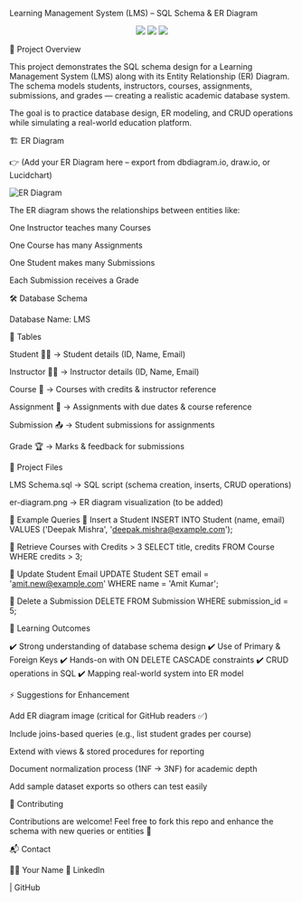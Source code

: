 Learning Management System (LMS) – SQL Schema & ER Diagram
<p align="center"> <img src="https://img.shields.io/badge/SQL-LMS-blue?style=for-the-badge&logo=mysql&logoColor=white" /> <img src="https://img.shields.io/badge/ER-Diagram-success?style=for-the-badge&logo=diagramsdotnet&logoColor=white" /> <img src="https://img.shields.io/badge/DBMS-Project-orange?style=for-the-badge&logo=postgresql&logoColor=white" /> </p>
📖 Project Overview

This project demonstrates the SQL schema design for a Learning Management System (LMS) along with its Entity Relationship (ER) Diagram.
The schema models students, instructors, courses, assignments, submissions, and grades — creating a realistic academic database system.

The goal is to practice database design, ER modeling, and CRUD operations while simulating a real-world education platform.

🏗️ ER Diagram

👉 (Add your ER Diagram here – export from dbdiagram.io, draw.io, or Lucidchart)

![ER Diagram]([er-diagram.png](https://github.com/kadupratiksha101/LMS-SQL-Schema/blob/main/LMS%20RE-ER.mwb))


The ER diagram shows the relationships between entities like:

One Instructor teaches many Courses

One Course has many Assignments

One Student makes many Submissions

Each Submission receives a Grade

🛠️ Database Schema

Database Name: LMS

📂 Tables

Student 👩‍🎓 → Student details (ID, Name, Email)

Instructor 👨‍🏫 → Instructor details (ID, Name, Email)

Course 📘 → Courses with credits & instructor reference

Assignment 📝 → Assignments with due dates & course reference

Submission 📤 → Student submissions for assignments

Grade 🏆 → Marks & feedback for submissions

📂 Project Files

LMS Schema.sql → SQL script (schema creation, inserts, CRUD operations)

er-diagram.png → ER diagram visualization (to be added)

📸 Example Queries
🔹 Insert a Student
INSERT INTO Student (name, email)
VALUES ('Deepak Mishra', 'deepak.mishra@example.com');

🔹 Retrieve Courses with Credits > 3
SELECT title, credits 
FROM Course 
WHERE credits > 3;

🔹 Update Student Email
UPDATE Student
SET email = 'amit.new@example.com'
WHERE name = 'Amit Kumar';

🔹 Delete a Submission
DELETE FROM Submission 
WHERE submission_id = 5;

🎯 Learning Outcomes

✔️ Strong understanding of database schema design
✔️ Use of Primary & Foreign Keys
✔️ Hands-on with ON DELETE CASCADE constraints
✔️ CRUD operations in SQL
✔️ Mapping real-world system into ER model

⚡ Suggestions for Enhancement

Add ER diagram image (critical for GitHub readers ✅)

Include joins-based queries (e.g., list student grades per course)

Extend with views & stored procedures for reporting

Document normalization process (1NF → 3NF) for academic depth

Add sample dataset exports so others can test easily

🤝 Contributing

Contributions are welcome! Feel free to fork this repo and enhance the schema with new queries or entities 🚀

📬 Contact

👩‍💻 Your Name
🔗 LinkedIn

 | GitHub
